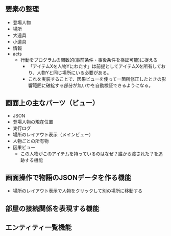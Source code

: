 ## 要素の整理

- 登場人物
- 場所
- 大遠具
- 小道具
- 情報
- acts
  - 行動をプログラムの関数的(事前条件・事後条件を検証可能)に捉える
    - 「アイテムXを人物Yにわたす」は前提としてアイテムXを所有しており、人物Yと同じ場所にいる必要がある。
    - これを実装することで、因果ビューを使って一箇所修正したときの影響範囲に破綻する部分が無いかを自動検証できるようになる。

## 画面上の主なパーツ（ビュー）

- JSON
- 登場人物の現在位置
- 実行ログ
- 場所のレイアウト表示（メインビュー）
- 人物ごとの所有物
- 因果ビュー
  - この人物がこのアイテムを持っているのはなぜ？誰から渡された？を追跡する機能

## 画面操作で物語のJSONデータを作る機能

- 場所のレイアウト表示で人物をクリックして別の場所に移動する

## 部屋の接続関係を表現する機能

## エンティティ一覧機能
